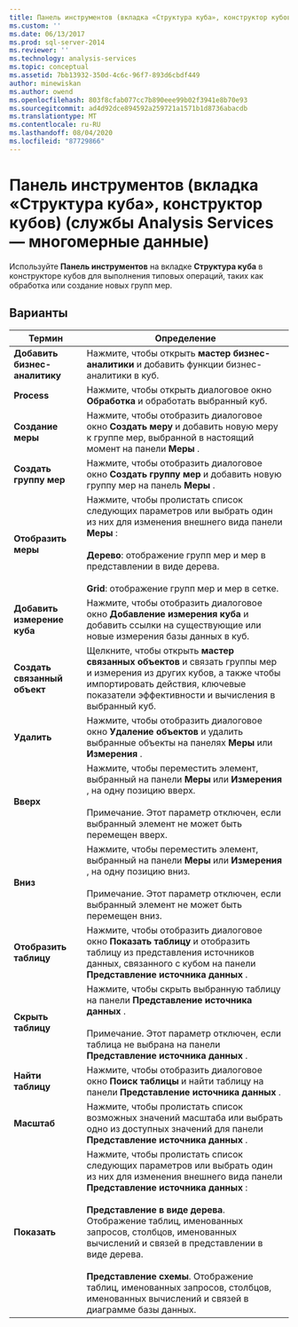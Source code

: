 ```yaml
---
title: Панель инструментов (вкладка «Структура куба», конструктор кубов) (Analysis Services-многомерные данные) | Документация Майкрософт
ms.custom: ''
ms.date: 06/13/2017
ms.prod: sql-server-2014
ms.reviewer: ''
ms.technology: analysis-services
ms.topic: conceptual
ms.assetid: 7bb13932-350d-4c6c-96f7-893d6cbdf449
author: minewiskan
ms.author: owend
ms.openlocfilehash: 803f8cfab077cc7b890eee99b02f3941e8b70e93
ms.sourcegitcommit: ad4d92dce894592a259721a1571b1d8736abacdb
ms.translationtype: MT
ms.contentlocale: ru-RU
ms.lasthandoff: 08/04/2020
ms.locfileid: "87729866"
---
```

# <a name="toolbar-cube-structure-tab-cube-designer-analysis-services---multidimensional-data"></a>Панель инструментов (вкладка «Структура куба», конструктор кубов) (службы Analysis Services — многомерные данные)
  Используйте **Панель инструментов** на вкладке **Структура куба** в конструкторе кубов для выполнения типовых операций, таких как обработка или создание новых групп мер.  
  
## <a name="options"></a>Варианты  
  
|Термин|Определение|  
|----------|----------------|  
|**Добавить бизнес-аналитику**|Нажмите, чтобы открыть **мастер бизнес-аналитики** и добавить функции бизнес-аналитики в куб.|  
|**Process**|Нажмите, чтобы открыть диалоговое окно **Обработка** и обработать выбранный куб.|  
|**Создание меры**|Нажмите, чтобы отобразить диалоговое окно **Создать меру** и добавить новую меру к группе мер, выбранной в настоящий момент на панели **Меры** .|  
|**Создать группу мер**|Нажмите, чтобы отобразить диалоговое окно **Создать группу мер** и добавить новую группу мер на панель **Меры** .|  
|**Отобразить меры**|Нажмите, чтобы пролистать список следующих параметров или выбрать один из них для изменения внешнего вида панели **Меры** :<br /><br /> **Дерево**: отображение групп мер и мер в представлении в виде дерева.<br /><br /> **Grid**: отображение групп мер и мер в сетке.|  
|**Добавить измерение куба**|Нажмите, чтобы отобразить диалоговое окно **Добавление измерения куба** и добавить ссылки на существующие или новые измерения базы данных в куб.|  
|**Создать связанный объект**|Щелкните, чтобы открыть **мастер связанных объектов** и связать группы мер и измерения из других кубов, а также чтобы импортировать действия, ключевые показатели эффективности и вычисления в выбранный куб.|  
|**Удалить**|Нажмите, чтобы отобразить диалоговое окно **Удаление объектов** и удалить выбранные объекты на панелях **Меры** или **Измерения** .|  
|**Вверх**|Нажмите, чтобы переместить элемент, выбранный на панели **Меры** или **Измерения** , на одну позицию вверх.<br /><br /> Примечание. Этот параметр отключен, если выбранный элемент не может быть перемещен вверх.|  
|**Вниз**|Нажмите, чтобы переместить элемент, выбранный на панели **Меры** или **Измерения** , на одну позицию вниз.<br /><br /> Примечание. Этот параметр отключен, если выбранный элемент не может быть перемещен вниз.|  
|**Отобразить таблицу**|Нажмите, чтобы отобразить диалоговое окно **Показать таблицу** и отобразить таблицу из представления источников данных, связанного с кубом на панели **Представление источника данных** .|  
|**Скрыть таблицу**|Нажмите, чтобы скрыть выбранную таблицу на панели **Представление источника данных** .<br /><br /> Примечание. Этот параметр отключен, если таблица не выбрана на панели **Представление источника данных** .|  
|**Найти таблицу**|Нажмите, чтобы отобразить диалоговое окно **Поиск таблицы** и найти таблицу на панели **Представление источника данных** .|  
|**Масштаб**|Нажмите, чтобы пролистать список возможных значений масштаба или выбрать одно из доступных значений для панели **Представление источника данных** .|  
|**Показать**|Нажмите, чтобы пролистать список следующих параметров или выбрать один из них для изменения внешнего вида панели **Представление источника данных** :<br /><br /> **Представление в виде дерева**. Отображение таблиц, именованных запросов, столбцов, именованных вычислений и связей в представлении в виде дерева.<br /><br /> **Представление схемы**. Отображение таблиц, именованных запросов, столбцов, именованных вычислений и связей в диаграмме базы данных.|  
  
  
